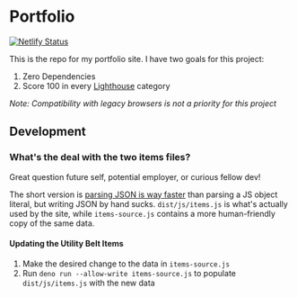 # Portfolio

[![Netlify Status](https://api.netlify.com/api/v1/badges/1c740dd0-2db1-475f-b7cd-af9ab81a7bf6/deploy-status)](https://app.netlify.com/sites/dev-nicolaos/deploys)

This is the repo for my portfolio site. I have two goals for this project:

1. Zero Dependencies
2. Score 100 in every [Lighthouse](https://developers.google.com/web/tools/lighthouse/) category

_Note: Compatibility with legacy browsers is not a priority for this project_

## Development

### What's the deal with the two items files?

Great question future self, potential employer, or curious fellow dev!

The short version is [parsing JSON is way faster](https://v8.dev/blog/cost-of-javascript-2019#json) than parsing a JS object literal, but writing JSON by hand sucks. `dist/js/items.js` is what's actually used by the site, while `items-source.js` contains a more human-friendly copy of the same data.

#### Updating the Utility Belt Items

1. Make the desired change to the data in `items-source.js`
1. Run `deno run --allow-write items-source.js` to populate `dist/js/items.js` with the new data
